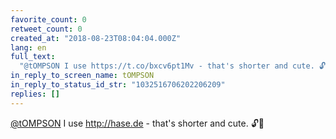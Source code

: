 ```yaml
---
favorite_count: 0
retweet_count: 0
created_at: "2018-08-23T08:04:04.000Z"
lang: en
full_text:
  "@tOMPSON I use https://t.co/bxcv6pt1Mv - that's shorter and cute. 🔓🐰"
in_reply_to_screen_name: tOMPSON
in_reply_to_status_id_str: "1032516706202206209"
replies: []
---
```


[@tOMPSON](https://twitter.com/tOMPSON) I use <http://hase.de> - that's shorter
and cute. 🔓🐰
